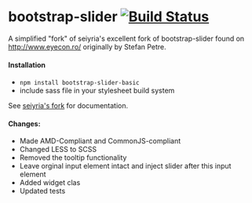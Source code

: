 bootstrap-slider [![Build Status](https://travis-ci.org/enketo/bootstrap-slider.png?branch=master)](https://travis-ci.org/enketo/bootstrap-slider)
================
A simplified "fork" of seiyria's excellent fork of bootstrap-slider found on http://www.eyecon.ro/ originally by Stefan Petre.

#### Installation

* `npm install bootstrap-slider-basic`
* include sass file in your stylesheet build system

See [seiyria's fork](http://github.com/seiyria/bootstrap-slider/) for documentation.

#### Changes:

- Made AMD-Compliant and CommonJS-compliant
- Changed LESS to SCSS
- Removed the tooltip functionality
- Leave orginal input element intact and inject slider after this input element
- Added widget clas
- Updated tests
